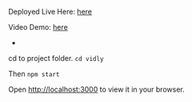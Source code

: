 

Deployed Live Here: [here](https://vidly-react-project.netlify.app/)

Video Demo: [here](https://www.youtube.com/watch?v=AJsV4LWzBRg)

-
cd to project folder.
 `cd vidly`

 Then
 `npm start`

Open [http://localhost:3000](http://localhost:3000) to view it in your browser.



